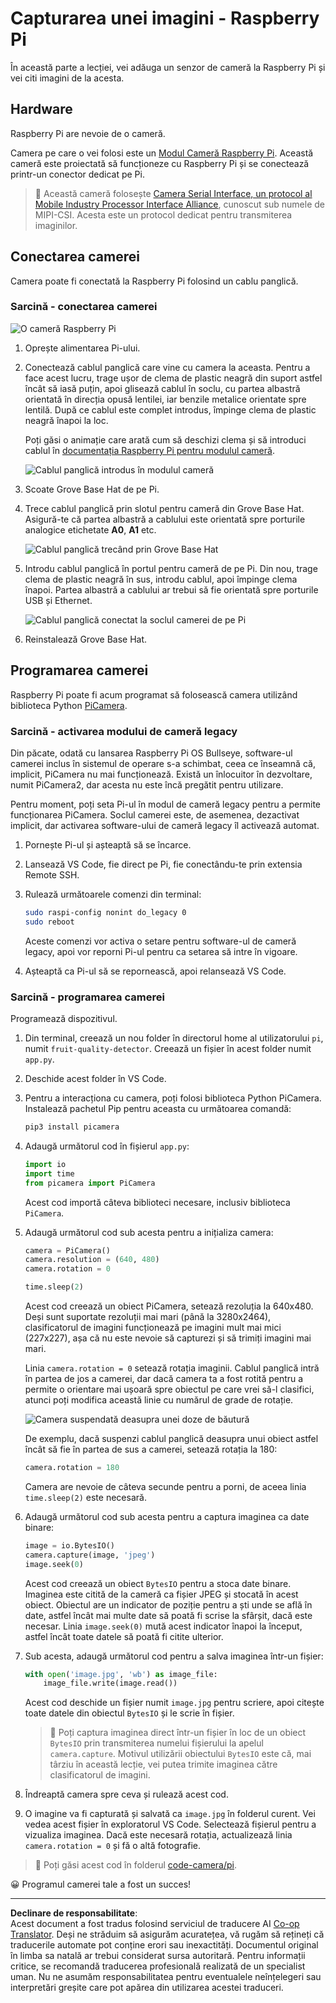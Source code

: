 <!--
CO_OP_TRANSLATOR_METADATA:
{
  "original_hash": "c677667095f6133eee418c7e53615d05",
  "translation_date": "2025-08-28T08:41:42+00:00",
  "source_file": "4-manufacturing/lessons/2-check-fruit-from-device/pi-camera.md",
  "language_code": "ro"
}
-->
# Capturarea unei imagini - Raspberry Pi

În această parte a lecției, vei adăuga un senzor de cameră la Raspberry Pi și vei citi imagini de la acesta.

## Hardware

Raspberry Pi are nevoie de o cameră.

Camera pe care o vei folosi este un [Modul Cameră Raspberry Pi](https://www.raspberrypi.org/products/camera-module-v2/). Această cameră este proiectată să funcționeze cu Raspberry Pi și se conectează printr-un conector dedicat pe Pi.

> 💁 Această cameră folosește [Camera Serial Interface, un protocol al Mobile Industry Processor Interface Alliance](https://wikipedia.org/wiki/Camera_Serial_Interface), cunoscut sub numele de MIPI-CSI. Acesta este un protocol dedicat pentru transmiterea imaginilor.

## Conectarea camerei

Camera poate fi conectată la Raspberry Pi folosind un cablu panglică.

### Sarcină - conectarea camerei

![O cameră Raspberry Pi](../../../../../translated_images/pi-camera-module.4278753c31bd6e757aa2b858be97d72049f71616278cefe4fb5abb485b40a078.ro.png)

1. Oprește alimentarea Pi-ului.

1. Conectează cablul panglică care vine cu camera la aceasta. Pentru a face acest lucru, trage ușor de clema de plastic neagră din suport astfel încât să iasă puțin, apoi glisează cablul în soclu, cu partea albastră orientată în direcția opusă lentilei, iar benzile metalice orientate spre lentilă. După ce cablul este complet introdus, împinge clema de plastic neagră înapoi la loc.

    Poți găsi o animație care arată cum să deschizi clema și să introduci cablul în [documentația Raspberry Pi pentru modulul cameră](https://projects.raspberrypi.org/en/projects/getting-started-with-picamera/2).

    ![Cablul panglică introdus în modulul cameră](../../../../../translated_images/pi-camera-ribbon-cable.0bf82acd251611c21ac616f082849413e2b322a261d0e4f8fec344248083b07e.ro.png)

1. Scoate Grove Base Hat de pe Pi.

1. Trece cablul panglică prin slotul pentru cameră din Grove Base Hat. Asigură-te că partea albastră a cablului este orientată spre porturile analogice etichetate **A0**, **A1** etc.

    ![Cablul panglică trecând prin Grove Base Hat](../../../../../translated_images/grove-base-hat-ribbon-cable.501fed202fcf73b11b2b68f6d246189f7d15d3e4423c572ddee79d77b4632b47.ro.png)

1. Introdu cablul panglică în portul pentru cameră de pe Pi. Din nou, trage clema de plastic neagră în sus, introdu cablul, apoi împinge clema înapoi. Partea albastră a cablului ar trebui să fie orientată spre porturile USB și Ethernet.

    ![Cablul panglică conectat la soclul camerei de pe Pi](../../../../../translated_images/pi-camera-socket-ribbon-cable.a18309920b11800911082ed7aa6fb28e6d9be3a022e4079ff990016cae3fca10.ro.png)

1. Reinstalează Grove Base Hat.

## Programarea camerei

Raspberry Pi poate fi acum programat să folosească camera utilizând biblioteca Python [PiCamera](https://pypi.org/project/picamera/).

### Sarcină - activarea modului de cameră legacy

Din păcate, odată cu lansarea Raspberry Pi OS Bullseye, software-ul camerei inclus în sistemul de operare s-a schimbat, ceea ce înseamnă că, implicit, PiCamera nu mai funcționează. Există un înlocuitor în dezvoltare, numit PiCamera2, dar acesta nu este încă pregătit pentru utilizare.

Pentru moment, poți seta Pi-ul în modul de cameră legacy pentru a permite funcționarea PiCamera. Soclul camerei este, de asemenea, dezactivat implicit, dar activarea software-ului de cameră legacy îl activează automat.

1. Pornește Pi-ul și așteaptă să se încarce.

1. Lansează VS Code, fie direct pe Pi, fie conectându-te prin extensia Remote SSH.

1. Rulează următoarele comenzi din terminal:

    ```sh
    sudo raspi-config nonint do_legacy 0
    sudo reboot
    ```

    Aceste comenzi vor activa o setare pentru software-ul de cameră legacy, apoi vor reporni Pi-ul pentru ca setarea să intre în vigoare.

1. Așteaptă ca Pi-ul să se repornească, apoi relansează VS Code.

### Sarcină - programarea camerei

Programează dispozitivul.

1. Din terminal, creează un nou folder în directorul home al utilizatorului `pi`, numit `fruit-quality-detector`. Creează un fișier în acest folder numit `app.py`.

1. Deschide acest folder în VS Code.

1. Pentru a interacționa cu camera, poți folosi biblioteca Python PiCamera. Instalează pachetul Pip pentru aceasta cu următoarea comandă:

    ```sh
    pip3 install picamera
    ```

1. Adaugă următorul cod în fișierul `app.py`:

    ```python
    import io
    import time
    from picamera import PiCamera
    ```

    Acest cod importă câteva biblioteci necesare, inclusiv biblioteca `PiCamera`.

1. Adaugă următorul cod sub acesta pentru a inițializa camera:

    ```python
    camera = PiCamera()
    camera.resolution = (640, 480)
    camera.rotation = 0
    
    time.sleep(2)
    ```

    Acest cod creează un obiect PiCamera, setează rezoluția la 640x480. Deși sunt suportate rezoluții mai mari (până la 3280x2464), clasificatorul de imagini funcționează pe imagini mult mai mici (227x227), așa că nu este nevoie să capturezi și să trimiți imagini mai mari.

    Linia `camera.rotation = 0` setează rotația imaginii. Cablul panglică intră în partea de jos a camerei, dar dacă camera ta a fost rotită pentru a permite o orientare mai ușoară spre obiectul pe care vrei să-l clasifici, atunci poți modifica această linie cu numărul de grade de rotație.

    ![Camera suspendată deasupra unei doze de băutură](../../../../../translated_images/pi-camera-upside-down.5376961ba31459883362124152ad6b823d5ac5fc14e85f317e22903bd681c2b6.ro.png)

    De exemplu, dacă suspenzi cablul panglică deasupra unui obiect astfel încât să fie în partea de sus a camerei, setează rotația la 180:

    ```python
    camera.rotation = 180
    ```

    Camera are nevoie de câteva secunde pentru a porni, de aceea linia `time.sleep(2)` este necesară.

1. Adaugă următorul cod sub acesta pentru a captura imaginea ca date binare:

    ```python
    image = io.BytesIO()
    camera.capture(image, 'jpeg')
    image.seek(0)
    ```

    Acest cod creează un obiect `BytesIO` pentru a stoca date binare. Imaginea este citită de la cameră ca fișier JPEG și stocată în acest obiect. Obiectul are un indicator de poziție pentru a ști unde se află în date, astfel încât mai multe date să poată fi scrise la sfârșit, dacă este necesar. Linia `image.seek(0)` mută acest indicator înapoi la început, astfel încât toate datele să poată fi citite ulterior.

1. Sub acesta, adaugă următorul cod pentru a salva imaginea într-un fișier:

    ```python
    with open('image.jpg', 'wb') as image_file:
        image_file.write(image.read())
    ```

    Acest cod deschide un fișier numit `image.jpg` pentru scriere, apoi citește toate datele din obiectul `BytesIO` și le scrie în fișier.

    > 💁 Poți captura imaginea direct într-un fișier în loc de un obiect `BytesIO` prin transmiterea numelui fișierului la apelul `camera.capture`. Motivul utilizării obiectului `BytesIO` este că, mai târziu în această lecție, vei putea trimite imaginea către clasificatorul de imagini.

1. Îndreaptă camera spre ceva și rulează acest cod.

1. O imagine va fi capturată și salvată ca `image.jpg` în folderul curent. Vei vedea acest fișier în exploratorul VS Code. Selectează fișierul pentru a vizualiza imaginea. Dacă este necesară rotația, actualizează linia `camera.rotation = 0` și fă o altă fotografie.

> 💁 Poți găsi acest cod în folderul [code-camera/pi](../../../../../4-manufacturing/lessons/2-check-fruit-from-device/code-camera/pi).

😀 Programul camerei tale a fost un succes!

---

**Declinare de responsabilitate**:  
Acest document a fost tradus folosind serviciul de traducere AI [Co-op Translator](https://github.com/Azure/co-op-translator). Deși ne străduim să asigurăm acuratețea, vă rugăm să rețineți că traducerile automate pot conține erori sau inexactități. Documentul original în limba sa natală ar trebui considerat sursa autoritară. Pentru informații critice, se recomandă traducerea profesională realizată de un specialist uman. Nu ne asumăm responsabilitatea pentru eventualele neînțelegeri sau interpretări greșite care pot apărea din utilizarea acestei traduceri.